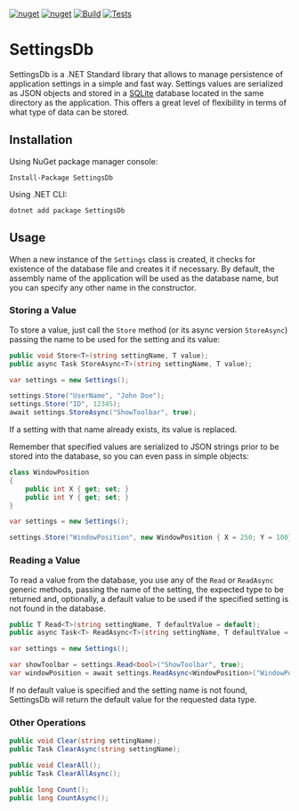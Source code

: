 [![nuget](https://img.shields.io/nuget/v/SettingsDb.svg)](https://www.nuget.org/packages/SettingsDb)
[![nuget](https://img.shields.io/nuget/dt/SettingsDb.svg)](https://www.nuget.org/packages/SettingsDb)
[![Build](https://github.com/igece/SettingsDb/actions/workflows/build.yml/badge.svg)](https://github.com/igece/SettingsDb/actions/workflows/build.yml)
[![Tests](https://github.com/igece/SettingsDb/actions/workflows/tests.yml/badge.svg)](https://github.com/igece/SettingsDb/actions/workflows/tests.yml)

# SettingsDb
SettingsDb is a .NET Standard library that allows to manage persistence of application settings in a simple and fast way. Settings values are serialized as JSON objects and stored in a [SQLite](http://sqlite.org) database located in the same directory as the application. This offers a great level of flexibility in terms of what type of data can be stored.


## Installation

Using NuGet package manager console:

```
Install-Package SettingsDb
```

Using .NET CLI:

```
dotnet add package SettingsDb
```


## Usage

When a new instance of the `Settings` class is created, it checks for existence of the database file and creates it if necessary. By default, the assembly name of the application will be used as the database name, but you can specify any other name in the constructor.

### Storing a Value

To store a value, just call the `Store` method (or its async version `StoreAsync`) passing the name to be used for the setting and its value:

``` C#
public void Store<T>(string settingName, T value);
public async Task StoreAsync<T>(string settingName, T value);
```
``` C#
var settings = new Settings();

settings.Store("UserName", "John Doe");
settings.Store("ID", 12345);
await settings.StoreAsync("ShowToolbar", true);
```

If a setting with that name already exists, its value is replaced.

Remember that specified values are serialized to JSON strings prior to be stored into the database, so you can even pass in simple objects:

``` C#
class WindowPosition
{
    public int X { get; set; }
    public int Y { get; set; }
}

var settings = new Settings();

settings.Store("WindowPosition", new WindowPosition { X = 250; Y = 100});
```

### Reading a Value

To read a value from the database, you use any of the `Read` or `ReadAsync` generic methods, passing the name of the setting, the expected type to be returned
and, optionally, a default value to be used if the specified setting is not found in the database.

``` C#
public T Read<T>(string settingName, T defaultValue = default);
public async Task<T> ReadAsync<T>(string settingName, T defaultValue = default);
```
``` C#
var settings = new Settings();

var showToolbar = settings.Read<bool>("ShowToolbar", true);
var windowPosition = await settings.ReadAsync<WindowPosition>("WindowPosition");
```

If no default value is specified and the setting name is not found, SettingsDb will return the default value for the requested data type.

### Other Operations

```  C#
public void Clear(string settingName);
public Task ClearAsync(string settingName);
```
```  C#
public void ClearAll();
public Task ClearAllAsync();
```
```  C#
public long Count();
public long CountAsync();
```

